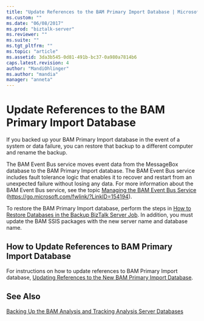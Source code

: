 ```yaml
---
title: "Update References to the BAM Primary Import Database | Microsoft Docs"
ms.custom: ""
ms.date: "06/08/2017"
ms.prod: "biztalk-server"
ms.reviewer: ""
ms.suite: ""
ms.tgt_pltfrm: ""
ms.topic: "article"
ms.assetid: 3da3b545-0d81-491b-bc37-0a980a7814b6
caps.latest.revision: 4
author: "MandiOhlinger"
ms.author: "mandia"
manager: "anneta"
---
```

# Update References to the BAM Primary Import Database
If you backed up your BAM Primary Import database in the event of a system or data failure, you can restore that backup to a different computer and rename the backup.

 The BAM Event Bus service moves event data from the MessageBox database to the BAM Primary Import database. The BAM Event Bus service includes fault tolerance logic that enables it to recover and restart from an unexpected failure without losing any data. For more information about the BAM Event Bus service, see the topic [Managing the BAM Event Bus Service](https://go.microsoft.com/fwlink/?LinkID=154194) (https://go.microsoft.com/fwlink/?LinkID=154194).

 To restore the BAM Primary Import database, perform the steps in [How to Restore Databases in the Backup BizTalk Server Job](../technical-guides/how-to-restore-databases-in-the-backup-biztalk-server-job.md). In addition, you must update the BAM SSIS packages with the new server name and database name.

## How to Update References to BAM Primary Import Database
 For instructions on how to update references to BAM Primary Import database, [Updating References to the New BAM Primary Import Database](../technical-guides/how-to-move-the-bam-primary-import-database2.md#BKMK_BAMPIRef).

## See Also
 [Backing Up the BAM Analysis and Tracking Analysis Server Databases](../technical-guides/backing-up-the-bam-analysis-and-tracking-analysis-server-databases.md)